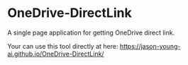 # OneDrive-DirectLink
A single page application for getting OneDrive direct link.

Your can use this tool directly at here: https://jason-young-ai.github.io/OneDrive-DirectLink/
